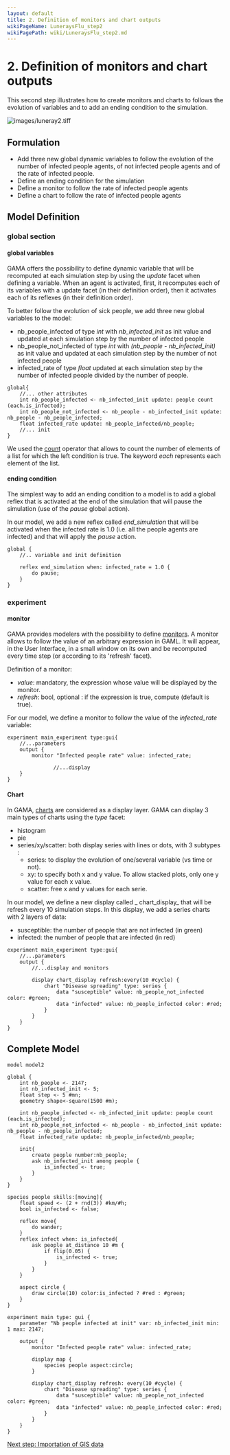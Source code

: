 ```yaml
---
layout: default
title: 2. Definition of monitors and chart outputs
wikiPageName: LuneraysFlu_step2
wikiPagePath: wiki/LuneraysFlu_step2.md
---
```

# 2. Definition of monitors and chart outputs
This second step illustrates how to create monitors and charts to follows the evolution of variables and to add an ending condition to the simulation.


![images/luneray2.tiff](resources/images/tutorials/luneray2.tiff)




## Formulation
  * Add three new global dynamic variables to follow the evolution of the number of infected people agents, of not infected people agents and of the rate of infected people.
  * Define an ending condition for the simulation
  * Define a monitor to follow the rate of infected people agents
  * Define a chart to follow the rate of infected people agents



## Model Definition


### global section

#### global variables

GAMA offers the possibility to define dynamic variable that will be recomputed at each simulation step by using the _update_ facet when defining a variable. When an agent is activated, first, it recomputes each of its variables with a update facet (in their definition order), then it activates each of its reflexes (in their definition order).

To better follow the evolution of sick people, we add three new global variables to the model:
  * nb_people_infected of type _int_ with _nb\_infected\_init_ as init value and updated at each simulation step by the number of infected people
  * nb_people_not_infected of type _int_ with _(nb\_people - nb\_infected\_init)_ as init value and updated at each simulation step by the number of not infected people
  * infected_rate of type _float_ updated at each simulation step by the number of infected people divided by the number of people.

```
global{
	//... other attributes
	int nb_people_infected <- nb_infected_init update: people count (each.is_infected);
	int nb_people_not_infected <- nb_people - nb_infected_init update: nb_people - nb_people_infected;
	float infected_rate update: nb_people_infected/nb_people;
	//... init
}
```

We used the [count](Operators#count) operator that allows to count the number of elements of a list for which the left condition is true. The keyword _each_ represents each element of the list.

#### ending condition

The simplest way to add an ending condition to a model is to add a global reflex that is activated at the end of the simulation that will pause the simulation (use of the _pause_ global action).

In our model, we add a new reflex called _end\_simulation_ that will be activated when the infected rate is 1.0 (i.e. all the people agents are infected) and that will apply the _pause_ action. 
```
global {
	//.. variable and init definition
	
	reflex end_simulation when: infected_rate = 1.0 {
		do pause;
	}
} 
```
### experiment

#### monitor
GAMA provides modelers with the possibility to define [monitors](DefiningMonitorsAndInspectors#monitors). A monitor allows to follow the value of an arbitrary expression in GAML. It will appear, in the User Interface, in a small window on its own and be recomputed every time step (or according to its 'refresh' facet). 

Definition of a monitor:
   * _value_: mandatory, the expression whose value will be displayed by the monitor.
   * _refresh_: bool, optional : if the expression is true, compute (default is true).

For our model, we define a monitor to follow the value of the _infected\_rate_ variable:
```
experiment main_experiment type:gui{
	//...parameters
	output {
		monitor "Infected people rate" value: infected_rate;
		
               //...display
	}
}
```


#### Chart

In GAMA, [charts](G__DefiningChartLayers) are considered as a display layer. 
GAMA can display 3 main types of charts using the _type_ facet:

  * histogram
  * pie
  * series/xy/scatter: both display series with lines or dots, with 3 subtypes :
    * series: to display the evolution of one/several variable (vs time or not).
    * xy: to specify both x and y value. To allow stacked plots, only one y value for each x value.
    * scatter: free x and y values for each serie.

In our model, we define a new display called _ chart\_display_ that will be refresh every 10 simulation steps. In this display, we add a series charts with 2 layers of data:
   * susceptible: the number of people that are not infected (in green)
   * infected: the number of people that are infected (in red)
```
experiment main_experiment type:gui{
	//...parameters
	output {
		//...display and monitors
		
		display chart_display refresh:every(10 #cycle) {
			chart "Disease spreading" type: series {
				data "susceptible" value: nb_people_not_infected color: #green;
				data "infected" value: nb_people_infected color: #red;
			}
		}
	}
}
```
## Complete Model

```
model model2

global {
	int nb_people <- 2147;
	int nb_infected_init <- 5;
	float step <- 5 #mn;
	geometry shape<-square(1500 #m);
	
	int nb_people_infected <- nb_infected_init update: people count (each.is_infected);
	int nb_people_not_infected <- nb_people - nb_infected_init update: nb_people - nb_people_infected;
	float infected_rate update: nb_people_infected/nb_people;
	
	init{
		create people number:nb_people;
		ask nb_infected_init among people {
			is_infected <- true;
		}
	}
}

species people skills:[moving]{		
	float speed <- (2 + rnd(3)) #km/#h;
	bool is_infected <- false;
	
	reflex move{
		do wander;
	}
	reflex infect when: is_infected{
		ask people at_distance 10 #m {
			if flip(0.05) {
				is_infected <- true;
			}
		}
	}
	
	aspect circle {
		draw circle(10) color:is_infected ? #red : #green;
	}
}

experiment main type: gui {
	parameter "Nb people infected at init" var: nb_infected_init min: 1 max: 2147;

	output {
		monitor "Infected people rate" value: infected_rate;
		
		display map {
			species people aspect:circle;	
		}
		
		display chart_display refresh: every(10 #cycle) {
			chart "Disease spreading" type: series {
				data "susceptible" value: nb_people_not_infected color: #green;
				data "infected" value: nb_people_infected color: #red;
			}
		}
	}
}

```

[Next step: Importation of GIS data](LuneraysFlu_step3)
